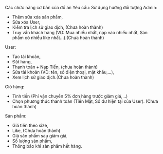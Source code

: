 Các chức năng cơ bản của đồ án
Yêu cầu: Sử dụng hướng đối tượng
Admin: 
- Thêm sửa xóa sản phẩm,
- Sửa xóa User, 
- Kiểm tra lịch sử giao dịch, (Chưa hoàn thành)
- Truy vấn khách hàng (VD: Mua nhiều nhất, nạp vào nhiều nhất, Sản phẩm có nhiều like nhất...).(Chưa hoàn thành)

User:
- Tạo tài khoản,
- Đặt hàng, 
- Thanh toán + Nạp Tiền, (chưa hoàn thành)
- Sửa tài khoản (VD: tên, số điện thoại, mật khẩu,...),
- Xem lịch sử giao dịch.(Chưa hoàn thành)

Giỏ hàng:
 - Tính tiền (Phí vận chuyển 5% đơn hàng trước giảm giá, ..) 
 - Chọn phương thức thanh toán (Tiền Mặt, Số dư hiện tại của User). (Chưa hoàn thành)

Sản phẩm: 
- Giá tiền theo size, 
- Like, (Chưa hoàn thành)
- Giá sản phẩm sau giảm giá, 
- Số lượng sản phẩm, 
- Thông báo khi sản phẩm hết hàng.
